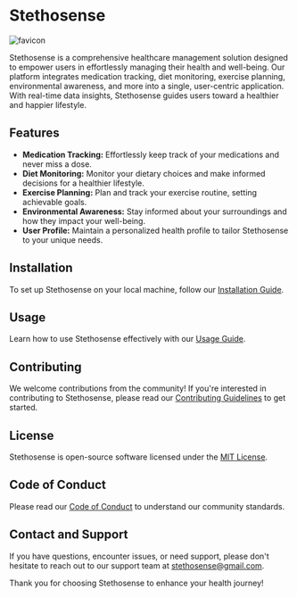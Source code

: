 # Stethosense

![favicon](https://github.com/Stethosense-Codecrafters/stethosense/assets/97335084/385f06d5-d612-40cf-8306-a19f7c341d0b)


Stethosense is a comprehensive healthcare management solution designed to empower users in effortlessly managing their health and well-being. Our platform integrates medication tracking, diet monitoring, exercise planning, environmental awareness, and more into a single, user-centric application. With real-time data insights, Stethosense guides users toward a healthier and happier lifestyle.

## Features

- **Medication Tracking:** Effortlessly keep track of your medications and never miss a dose.
- **Diet Monitoring:** Monitor your dietary choices and make informed decisions for a healthier lifestyle.
- **Exercise Planning:** Plan and track your exercise routine, setting achievable goals.
- **Environmental Awareness:** Stay informed about your surroundings and how they impact your well-being.
- **User Profile:** Maintain a personalized health profile to tailor Stethosense to your unique needs.

## Installation

To set up Stethosense on your local machine, follow our [Installation Guide](documentation/installation.md).

## Usage

Learn how to use Stethosense effectively with our [Usage Guide](documentation/usage.md).

## Contributing

We welcome contributions from the community! If you're interested in contributing to Stethosense, please read our [Contributing Guidelines](documentation/contributing.md) to get started.

## License

Stethosense is open-source software licensed under the [MIT License](LICENSE).

## Code of Conduct

Please read our [Code of Conduct](documentation/CODE_OF_CONDUCT.md) to understand our community standards.

## Contact and Support

If you have questions, encounter issues, or need support, please don't hesitate to reach out to our support team at [stethosense@gmail.com](mailto:stethosense@gmail.com).

Thank you for choosing Stethosense to enhance your health journey!



